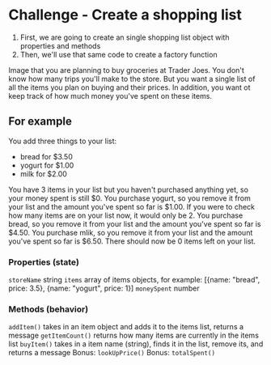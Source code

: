 # Challenge - Create a shopping list

1. First, we are going to create an single shopping list object with properties and methods
2. Then, we'll use that same code to create a factory function 

Image that you are planning to buy groceries at Trader Joes. 
You don't know how many trips you'll make to the store.
But you want a single list of all the items you plan on buying and their prices.
In addition, you want ot keep track of how much money you've spent on these items.

## For example

You add three things to your list:
  * bread for $3.50
  * yogurt for $1.00
  * milk for $2.00

You have 3 items in your list but you haven't purchased anything yet, so your money spent is still $0.
You purchase yogurt, so you remove it from your list and the amount you've spent so far is $1.00.
If you were to check how many items are on your list now, it would only be 2.
You purchase bread, so you remove it from your list and the amount you've spent so far is $4.50.
You purchase mlik, so you remove it from your list and the amount you've spent so far is $6.50.
There should now be 0 items left on your list. 

### Properties (state)
`storeName` string
`items` array of items objects, for example: [{name: "bread", price: 3.5}, {name: "yogurt", price: 1}]
`moneySpent` number

### Methods (behavior)
`addItem()` takes in an item object and adds it to the items list, returns a message
`getItemCount()` returns how many items are currently in the items list
`buyItem()` takes in a item name (string), finds it in the list, remove its, and returns a message
Bonus: `lookUpPrice()`
Bonus: `totalSpent()`
